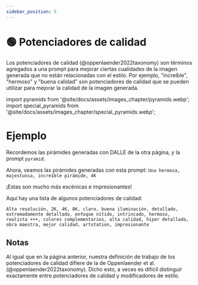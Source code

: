 ```yaml
---
sidebar_position: 5
---
```


# 🟢 Potenciadores de calidad

Los potenciadores de calidad (@oppenlaender2022taxonomy) son términos agregados a una prompt para mejorar ciertas cualidades de la imagen generada que no están relacionadas con el estilo. Por ejemplo, "increíble", "hermoso" y "buena calidad" son potenciadores de calidad que se pueden utilizar para mejorar la calidad de la imagen generada.

import pyramids from '@site/docs/assets/images_chapter/pyramids.webp';
import special_pyramids from '@site/docs/assets/images_chapter/special_pyramids.webp';

# Ejemplo

Recordemos las pirámides generadas con DALLE de la otra página, y la prompt `pyramid`.

<div style={{textAlign: 'center'}}>
  <LazyLoadImage src={pyramids} style={{width: "750px"}} />
</div>

Ahora, veamos las pirámides generadas con esta prompt: `Una hermosa, majestuosa, increíble pirámide, 4K`

<div style={{textAlign: 'center'}}>
  <LazyLoadImage src={special_pyramids} style={{width: "750px"}} />
</div>

¡Estas son mucho más escénicas e impresionantes!

Aquí hay una lista de algunos potenciadores de calidad:
```text
Alta resolución, 2K, 4K, 8K, claro, buena iluminación, detallado, extremadamente detallado, enfoque nítido, intrincado, hermoso, realista +++, colores complementarios, alta calidad, hiper detallado, obra maestra, mejor calidad, artstation, impresionante
```

## Notas

Al igual que en la página anterior, nuestra definición de trabajo de los potenciadores de calidad difiere de la de Oppenlaender et al. (@oppenlaender2022taxonomy). Dicho esto, a veces es difícil distinguir exactamente entre potenciadores de calidad y modificadores de estilo.